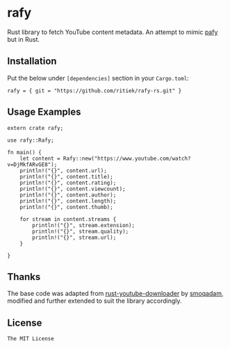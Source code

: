 # rafy

Rust library to fetch YouTube content metadata. An attempt to mimic [pafy](https://github.com/mps-youtube/pafy) but in Rust.

## Installation

Put the below under `[dependencies]` section in your `Cargo.toml`:

```
rafy = { git = "https://github.com/ritiek/rafy-rs.git" }
```

## Usage Examples

```
extern crate rafy;

use rafy::Rafy;

fn main() {
    let content = Rafy::new("https://www.youtube.com/watch?v=DjMkfARvGE8");
    println!("{}", content.url);
    println!("{}", content.title);
    println!("{}", content.rating);
    println!("{}", content.viewcount);
    println!("{}", content.author);
    println!("{}", content.length);
    println!("{}", content.thumb);

    for stream in content.streams {
        println!("{}", stream.extension);
        println!("{}", stream.quality);
        println!("{}", stream.url);
    }

}
```

## Thanks

The base code was adapted from [rust-youtube-downloader](https://github.com/smoqadam/rust-youtube-downloader) by [smoqadam](https://github.com/smoqadam), modified and further extended to suit the library accordingly.

## License

`The MIT License`
